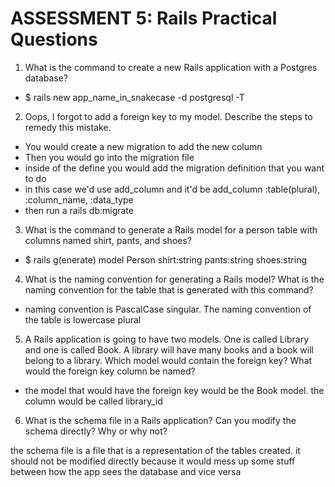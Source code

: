 # ASSESSMENT 5: Rails Practical Questions

1. What is the command to create a new Rails application with a Postgres database?

- $ rails new app_name_in_snakecase -d postgresql -T

2. Oops, I forgot to add a foreign key to my model. Describe the steps to remedy this mistake.

- You would create a new migration to add the new column
- Then you would go into the migration file 
- inside of the define you would add the migration definition that you want to do
- in this case we'd use add_column and it'd be add_column :table(plural), :column_name, :data_type
- then run a rails db:migrate 

3. What is the command to generate a Rails model for a person table with columns named shirt, pants, and shoes?

- $ rails g(enerate) model Person shirt:string pants:string shoes:string

4. What is the naming convention for generating a Rails model? What is the naming convention for the table that is generated with this command?

- naming convention is PascalCase singular. The naming convention of the table is lowercase plural

5. A Rails application is going to have two models. One is called Library and one is called Book. A library will have many books and a book will belong to a library. Which model would contain the foreign key? What would the foreign key column be named?

- the model that would have the foreign key would be the Book model. the column would be called library_id

6. What is the schema file in a Rails application? Can you modify the schema directly? Why or why not?

the schema file is a file that is a representation of the tables created.  it should not be modified directly because it would mess up some stuff between how the app sees the database and vice versa 